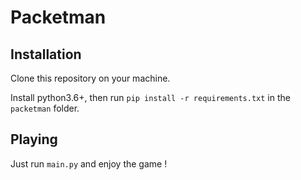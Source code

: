 # Packetman

## Installation
Clone this repository on your machine.

Install python3.6+, then run `pip install -r requirements.txt` in the `packetman` folder.

## Playing
Just run `main.py` and enjoy the game !
